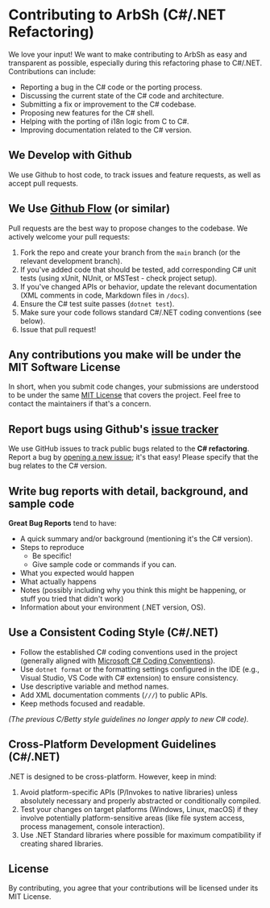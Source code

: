 # Contributing to ArbSh (C#/.NET Refactoring)

We love your input! We want to make contributing to ArbSh as easy and transparent as possible, especially during this refactoring phase to C#/.NET. Contributions can include:

- Reporting a bug in the C# code or the porting process.
- Discussing the current state of the C# code and architecture.
- Submitting a fix or improvement to the C# codebase.
- Proposing new features for the C# shell.
- Helping with the porting of i18n logic from C to C#.
- Improving documentation related to the C# version.

## We Develop with Github
We use Github to host code, to track issues and feature requests, as well as accept pull requests.

## We Use [Github Flow](https://guides.github.com/introduction/flow/index.html) (or similar)
Pull requests are the best way to propose changes to the codebase. We actively welcome your pull requests:

1. Fork the repo and create your branch from the `main` branch (or the relevant development branch).
2. If you've added code that should be tested, add corresponding C# unit tests (using xUnit, NUnit, or MSTest - check project setup).
3. If you've changed APIs or behavior, update the relevant documentation (XML comments in code, Markdown files in `/docs`).
4. Ensure the C# test suite passes (`dotnet test`).
5. Make sure your code follows standard C#/.NET coding conventions (see below).
6. Issue that pull request!

## Any contributions you make will be under the MIT Software License
In short, when you submit code changes, your submissions are understood to be under the same [MIT License](http://choosealicense.com/licenses/mit/) that covers the project. Feel free to contact the maintainers if that's a concern.

## Report bugs using Github's [issue tracker](https://github.com/OmarAglan/simple_shell/issues)
We use GitHub issues to track public bugs related to the **C# refactoring**. Report a bug by [opening a new issue](https://github.com/OmarAglan/simple_shell/issues/new); it's that easy! Please specify that the bug relates to the C# version.

## Write bug reports with detail, background, and sample code

**Great Bug Reports** tend to have:

- A quick summary and/or background (mentioning it's the C# version).
- Steps to reproduce
  - Be specific!
  - Give sample code or commands if you can.
- What you expected would happen
- What actually happens
- Notes (possibly including why you think this might be happening, or stuff you tried that didn't work)
- Information about your environment (.NET version, OS).

## Use a Consistent Coding Style (C#/.NET)

* Follow the established C# coding conventions used in the project (generally aligned with [Microsoft C# Coding Conventions](https://docs.microsoft.com/en-us/dotnet/csharp/fundamentals/coding-style/coding-conventions)).
* Use `dotnet format` or the formatting settings configured in the IDE (e.g., Visual Studio, VS Code with C# extension) to ensure consistency.
* Use descriptive variable and method names.
* Add XML documentation comments (`///`) to public APIs.
* Keep methods focused and readable.

*(The previous C/Betty style guidelines no longer apply to new C# code).*

## Cross-Platform Development Guidelines (C#/.NET)

.NET is designed to be cross-platform. However, keep in mind:

1. Avoid platform-specific APIs (P/Invokes to native libraries) unless absolutely necessary and properly abstracted or conditionally compiled.
2. Test your changes on target platforms (Windows, Linux, macOS) if they involve potentially platform-sensitive areas (like file system access, process management, console interaction).
3. Use .NET Standard libraries where possible for maximum compatibility if creating shared libraries.

## License
By contributing, you agree that your contributions will be licensed under its MIT License.
